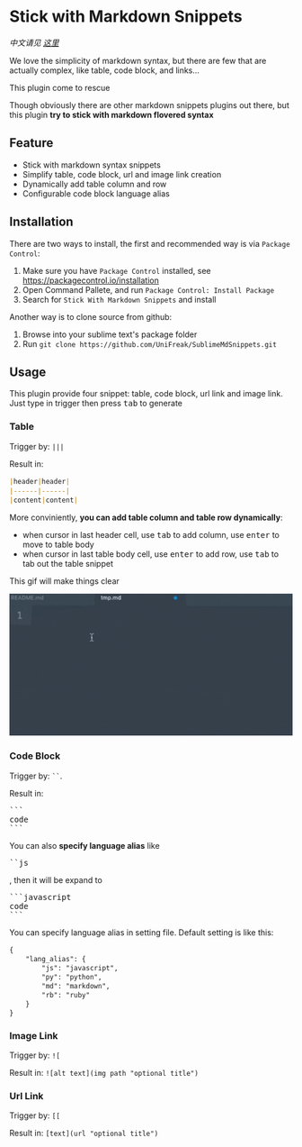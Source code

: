 # Stick with Markdown Snippets

_中文请见 [这里](https://github.com/UniFreak/SublimeMdSnippets/blob/master/README.cn.md "中文 README")_

We love the simplicity of markdown syntax, but there are few that are actually complex, like table, code block, and links...

This plugin come to rescue

Though obviously there are other markdown snippets plugins out there, but this plugin **try to stick with markdown flovered syntax**

## Feature

- Stick with markdown syntax snippets
- Simplify table, code block, url and image link creation
- Dynamically add table column and row
- Configurable code block language alias

## Installation

There are two ways to install, the first and recommended way is via `Package Control`:

1. Make sure you have `Package Control` installed, see <https://packagecontrol.io/installation>
2. Open Command Pallete, and run `Package Control: Install Package`
2. Search for `Stick With Markdown Snippets` and install

Another way is to clone source from github:

1. Browse into your sublime text's package folder
2. Run `git clone https://github.com/UniFreak/SublimeMdSnippets.git`

## Usage

This plugin provide four snippet: table, code block, url link and image link. Just type in trigger then press <kbd>tab</kbd> to generate

### Table

Trigger by: `|||`

Result in:

```markdown
|header|header|
|------|------|
|content|content|

```

More conviniently, **you can add table column and table row dynamically**:
- when cursor in last header cell, use <kbd>tab</kbd> to add column, use <kbd>enter</kbd> to move to table body
- when cursor in last table body cell, use <kbd>enter</kbd> to add row, use <kbd>tab</kbd> to tab out the table snippet

This gif will make things clear

![table gif](https://github.com/UniFreak/SublimeMdSnippets/blob/master/shot.gif)

### Code Block

Trigger by: <code>``</code>.

Result in:

<pre>
```
code
```
</pre>

You can also **specify language alias** like <pre>\`\`js</pre>, then it will be expand to

<pre>
```javascript
code
```
</pre>

You can specify language alias in setting file. Default setting is like this:

```
{
    "lang_alias": {
        "js": "javascript",
        "py": "python",
        "md": "markdown",
        "rb": "ruby"
    }
}
```

### Image Link

Trigger by: `![`

Result in: `![alt text](img path "optional title")`

### Url Link

Trigger by: `[[`

Result in: `[text](url "optional title")`

